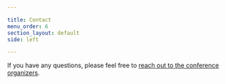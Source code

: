 ```yaml
---

title: Contact
menu_order: 6
section_layout: default
side: left

---
```


If you have any questions, please feel free to [reach out to the conference organizers](https://docs.google.com/forms/d/14pi226Za2tPEo7jJwnvwxQTaECz97E8nqMQJz44QBhw/edit).
